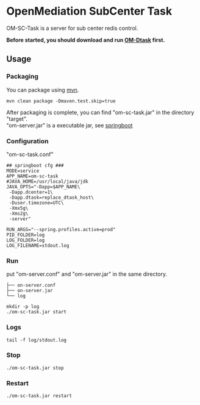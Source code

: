 # OpenMediation SubCenter Task

OM-SC-Task is a server for sub center redis control.

**Before started, you should download and run [OM-Dtask](https://github.com/AdTiming/OM-Dtask) first.**

## Usage

### Packaging

You can package using [mvn](https://maven.apache.org/).

```
mvn clean package -Dmaven.test.skip=true
```

After packaging is complete, you can find "om-sc-task.jar" in the directory "target".  
"om-server.jar" is a executable jar, see [springboot](https://spring.io/projects/spring-boot/)

### Configuration

"om-sc-task.conf"

```shell script
## springboot cfg ###
MODE=service
APP_NAME=om-sc-task
#JAVA_HOME=/usr/local/java/jdk
JAVA_OPTS="-Dapp=$APP_NAME\
 -Dapp.dcenter=1\
 -Dapp.dtask=replace_dtask_host\
 -Duser.timezone=UTC\
 -Xmx5g\
 -Xms2g\
 -server"

RUN_ARGS="--spring.profiles.active=prod"
PID_FOLDER=log
LOG_FOLDER=log
LOG_FILENAME=stdout.log
```

### Run

put "om-server.conf" and "om-server.jar" in the same directory.

```
├── on-server.conf
├── on-server.jar
└── log
```

```shell script
mkdir -p log
./om-sc-task.jar start
```

### Logs

```shell script
tail -f log/stdout.log
```

### Stop

```shell script
./om-sc-task.jar stop
```

### Restart

```shell script
./om-sc-task.jar restart
```


